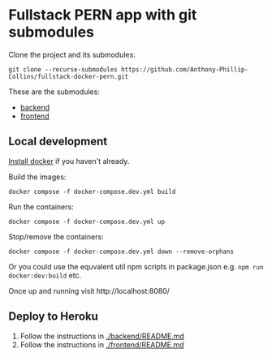 # Fullstack PERN app with git submodules

Clone the project and its submodules:

```
git clone --recurse-submodules https://github.com/Anthony-Phillip-Collins/fullstack-docker-pern.git
```

These are the submodules:

- [backend](https://github.com/Anthony-Phillip-Collins/fullstack-docker-pern-backend/)
- [frontend](https://github.com/Anthony-Phillip-Collins/fullstack-docker-pern-frontend/)

## Local development

[Install docker](https://docs.docker.com/get-docker/) if you haven't already.

Build the images:

```
docker compose -f docker-compose.dev.yml build
```

Run the containers:

```
docker compose -f docker-compose.dev.yml up
```

Stop/remove the containers:

```
docker compose -f docker-compose.dev.yml down --remove-orphans
```

Or you could use the equvalent util npm scripts in package.json e.g. `npm run docker:dev:build` etc.

Once up and running visit http://localhost:8080/

## Deploy to Heroku

1. Follow the instructions in [./backend/README.md](./backend/README.md)
2. Follow the instructions in [./frontend/README.md](./frontend/README.md)
